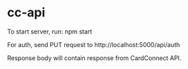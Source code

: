 # cc-api

To start server, run: npm start

For auth, send PUT request to http://localhost:5000/api/auth

Response body will contain response from CardConnect API.
